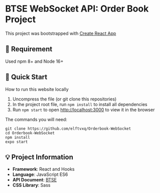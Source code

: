 # BTSE WebSocket API: Order Book Project

This project was bootstrapped with [Create React App](https://github.com/facebook/create-react-app)

## :mount_fuji: Requirement

Used npm 8+ and Node 16+

## :green_book: Quick Start

How to run this website locally

1. Uncompress the file (or git clone this repositories)
2. In the project root file, run `npm install` to install all dependencies
3. Run `npm start` to open [http://localhost:3000](http://localhost:3000) to view it in the browser

The commands you will need:

```
git clone https://github.com/elftvxq/Orderbook-WebSocket
cd Orderbook-WebSocket
npm install
expo start
```

## :bulb: Project Information

- **Framework**: React and Hooks
- **Language**: JavaScript ES6
- **API Document**: [BTSE](https://btsecom.github.io/docs/futures/en/#orderbook-incremental-updates)
- **CSS Library**: Sass
